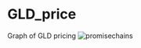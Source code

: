 # GLD_price
Graph of GLD pricing
![promisechains](https://www.dropbox.com/home/W209-4%20Visualization%20and%20Communication/Homework%20%233?preview=Price+of+GLD.png)
